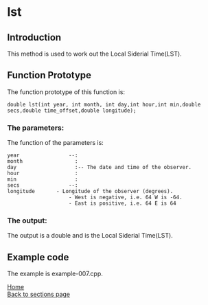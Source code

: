 # lst

## Introduction

This method is used to work out the Local Siderial Time(LST).

## Function Prototype
 
The function prototype of this function is:

	double lst(int year, int month, int day,int hour,int min,double secs,double time_offset,double longitude);

### The parameters:
The function of the parameters is:

	year				--: 
	month				  : 
	day				      :-- The date and time of the observer.
	hour				  :
	min				      :
	secs				--:
	longitude		- Longitude of the observer (degrees).
					  	- West is negative, i.e. 64 W is -64.
					  	- East is positive, i.e. 64 E is 64

### The output: 

The output is a double and is the Local Siderial Time(LST).

## Example code

The example is example-007.cpp.

[Home](readme.md)  
[Back to sections page](Sections.md)